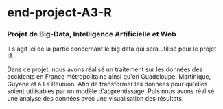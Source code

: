 # end-project-A3-R
### Projet de Big-Data, Intelligence Artificielle et Web

Il s'agit ici de la partie concernant le big data qui sera utilisé pour le projet IA.

Dans ce projet, nous avons réalisé un traitement sur les données des accidents en France métropolitaine ainsi qu'en Guadeloupe, Martinique, Guyane et à La Réunion. Afin de transformer les données pour qu'elles soient utilisables par un modèle d'apprentissage. Puis nous avons réalisé une analyse des données avec une visualisation des résultats.
